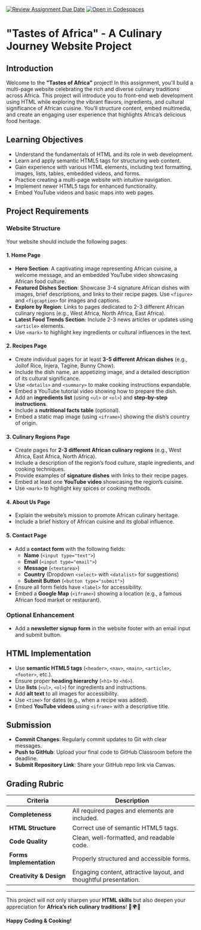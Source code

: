 [![Review Assignment Due Date](https://classroom.github.com/assets/deadline-readme-button-22041afd0340ce965d47ae6ef1cefeee28c7c493a6346c4f15d667ab976d596c.svg)](https://classroom.github.com/a/bCbgT4_D)
[![Open in Codespaces](https://classroom.github.com/assets/launch-codespace-2972f46106e565e64193e422d61a12cf1da4916b45550586e14ef0a7c637dd04.svg)](https://classroom.github.com/open-in-codespaces?assignment_repo_id=19487688)
# **"Tastes of Africa" - A Culinary Journey Website Project**  

## **Introduction**  
Welcome to the **"Tastes of Africa"** project! In this assignment, you'll build a multi-page website celebrating the rich and diverse culinary traditions across Africa. This project will introduce you to front-end web development using HTML while exploring the vibrant flavors, ingredients, and cultural significance of African cuisine. You’ll structure content, embed multimedia, and create an engaging user experience that highlights Africa’s delicious food heritage.  

## **Learning Objectives**  
- Understand the fundamentals of HTML and its role in web development.  
- Learn and apply semantic HTML5 tags for structuring web content.  
- Gain experience with various HTML elements, including text formatting, images, lists, tables, embedded videos, and forms.  
- Practice creating a multi-page website with intuitive navigation.  
- Implement newer HTML5 tags for enhanced functionality.  
- Embed YouTube videos and basic maps into web pages.  

## **Project Requirements**  

### **Website Structure**  
Your website should include the following pages:  

#### **1. Home Page**  
- **Hero Section**: A captivating image representing African cuisine, a welcome message, and an embedded YouTube video showcasing African food culture.  
- **Featured Dishes Section**: Showcase 3-4 signature African dishes with images, brief descriptions, and links to their recipe pages. Use `<figure>` and `<figcaption>` for images and captions.  
- **Explore by Region**: Links to pages dedicated to 2-3 different African culinary regions (e.g., West Africa, North Africa, East Africa).  
- **Latest Food Trends Section**: Include 2-3 news articles or updates using `<article>` elements.  
- Use `<mark>` to highlight key ingredients or cultural influences in the text.  

#### **2. Recipes Page**  
- Create individual pages for at least **3-5 different African dishes** (e.g., Jollof Rice, Injera, Tagine, Bunny Chow).  
- Include the dish name, an appetizing image, and a detailed description of its cultural significance.  
- Use `<details>` and `<summary>` to make cooking instructions expandable.  
- Embed a YouTube tutorial video showing how to prepare the dish.  
- Add an **ingredients list** (using `<ul>` or `<ol>`) and **step-by-step instructions**.  
- Include a **nutritional facts table** (optional).  
- Embed a static map image (using `<iframe>`) showing the dish’s country of origin.  

#### **3. Culinary Regions Page**  
- Create pages for **2-3 different African culinary regions** (e.g., West Africa, East Africa, North Africa).  
- Include a description of the region’s food culture, staple ingredients, and cooking techniques.  
- Provide examples of **signature dishes** with links to their recipe pages.  
- Embed at least one **YouTube video** showcasing the region’s cuisine.  
- Use `<mark>` to highlight key spices or cooking methods.  

#### **4. About Us Page**  
- Explain the website’s mission to promote African culinary heritage.  
- Include a brief history of African cuisine and its global influence.  

#### **5. Contact Page**  
- Add a **contact form** with the following fields:  
  - **Name** (`<input type="text">`)  
  - **Email** (`<input type="email">`)  
  - **Message** (`<textarea>`)  
  - **Country** (Dropdown `<select>` with `<datalist>` for suggestions)  
  - **Submit Button** (`<button type="submit">`)  
- Ensure all form fields have `<label>` for accessibility.  
- Embed a **Google Map** (`<iframe>`) showing a location (e.g., a famous African food market or restaurant).  

### **Optional Enhancement**  
- Add a **newsletter signup form** in the website footer with an email input and submit button.  

## **HTML Implementation**  
- Use **semantic HTML5 tags** (`<header>`, `<nav>`, `<main>`, `<article>`, `<footer>`, etc.).  
- Ensure proper **heading hierarchy** (`<h1>` to `<h6>`).  
- Use **lists** (`<ul>`, `<ol>`) for ingredients and instructions.  
- Add **alt text** to all images for accessibility.  
- Use `<time>` for dates (e.g., when a recipe was added).  
- Embed **YouTube videos** using `<iframe>` with a descriptive title.  

## **Submission**  
- **Commit Changes**: Regularly commit updates to Git with clear messages.  
- **Push to GitHub**: Upload your final code to GitHub Classroom before the deadline.  
- **Submit Repository Link**: Share your GitHub repo link via Canvas.  

## **Grading Rubric**  
| Criteria               | Description                                                                 |
|------------------------|-----------------------------------------------------------------------------|
| **Completeness**       | All required pages and elements are included.                               |
| **HTML Structure**     | Correct use of semantic HTML5 tags.                                         |
| **Code Quality**       | Clean, well-formatted, and readable code.                                  |
| **Forms Implementation** | Properly structured and accessible forms.                                |
| **Creativity & Design** | Engaging content, attractive layout, and thoughtful presentation.        |

---

This project will not only sharpen your **HTML skills** but also deepen your appreciation for **Africa’s rich culinary traditions**! 🍛🌍🔥  

**Happy Coding & Cooking!**
